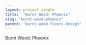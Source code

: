 ```yaml
---
layout: project_single
title:  "Burnt Wood: Phoenix"
slug: "burnt-wood-phoenix"
parent: "burnt-wood-floors-design"
---
```

Burnt Wood: Phoenix